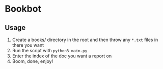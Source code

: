 # Bookbot

## Usage
1. Create a books/ directory in the root and then throw any `*.txt` files in there you want
1. Run the script with `python3 main.py`
1. Enter the index of the doc you want a report on
1. Boom, done, enjoy!
